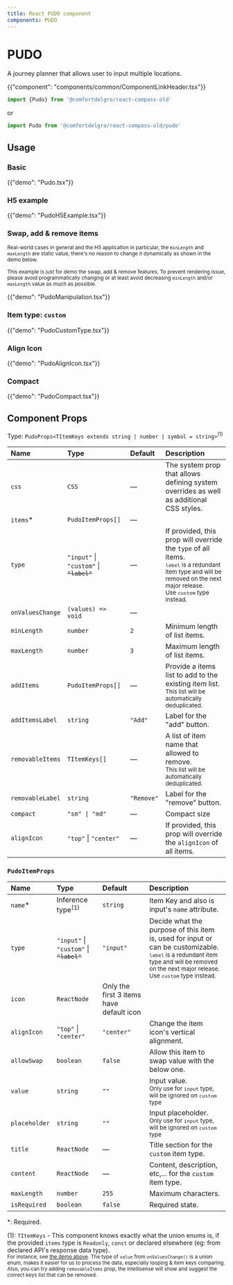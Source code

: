 ```yaml
---
title: React PUDO component
components: PUDO
---
```


# PUDO

<p class="description">A journey planner that allows user to input multiple locations.</p>

{{"component": "components/common/ComponentLinkHeader.tsx"}}

```jsx
import {Pudo} from '@comfortdelgro/react-compass-old'
```

or

```jsx
import Pudo from '@comfortdelgro/react-compass-old/pudo'
```

## Usage

### Basic

{{"demo": "Pudo.tsx"}}

### H5 example

{{"demo": "PudoH5Example.tsx"}}

### Swap, add & remove items

<small>
Real-world cases in general and the H5 application in particular, the <code>minLength</code> and <code>maxLength</code> are static value, there's no reason to change it dynamically as shown in the demo below.

This example is just for demo the swap, add & remove features. To prevent rendering issue, please avoid programmatically changing or at least avoid decreasing `minLength` and/or `maxLength` value as much as possible.
</small>

{{"demo": "PudoManipulation.tsx"}}

### Item type: `custom`

{{"demo": "PudoCustomType.tsx"}}

### Align Icon

{{"demo": "PudoAlignIcon.tsx"}}

### Compact

{{"demo": "PudoCompact.tsx"}}

## Component Props

Type: `PudoProps<TItemKeys extends string | number | symbol = string>`<sup>(1)</sup>

| Name             | Type                                                       | Default    | Description                                                                                                                                                                                     |
| :--------------- | :--------------------------------------------------------- | :--------- | :---------------------------------------------------------------------------------------------------------------------------------------------------------------------------------------------- |
| `css`            | `CSS`                                                      | —          | The system prop that allows defining system overrides as well as additional CSS styles.                                                                                                         |
| `items`\*        | `PudoItemProps[]`                                          | —          |                                                                                                                                                                                                 |
| `type`           | `"input"` \| `"custom"` \| <code><del>"label"</del></code> | —          | If provided, this prop will override the `type` of all items.<br/><small>`label` is a redundant item type and will be removed on the next major release.<br/>Use `custom` type instead.</small> |
| `onValuesChange` | `(values) => void`                                         | —          |                                                                                                                                                                                                 |
| `minLength`      | `number`                                                   | `2`        | Minimum length of list items.                                                                                                                                                                   |
| `maxLength`      | `number`                                                   | `3`        | Maximum length of list items.                                                                                                                                                                   |
| `addItems`       | `PudoItemProps[]`                                          | —          | Provide a items list to add to the existing item list.<br/><small>This list will be automatically deduplicated.</small>                                                                         |
| `addItemsLabel`  | `string`                                                   | `"Add"`    | Label for the "add" button.                                                                                                                                                                     |
| `removableItems` | `TItemKeys[]`                                              | —          | A list of item name that allowed to remove.<br/><small>This list will be automatically deduplicated.</small>                                                                                    |
| `removableLabel` | `string`                                                   | `"Remove"` | Label for the "remove" button.                                                                                                                                                                  |
| `compact`        | `"sm" \| "md"`                                             | —          | Compact size                                                                                                                                                                                    |
| `alignIcon`      | `"top"` \| `"center"`                                      | —          | If provided, this prop will override the `alignIcon` of all items.                                                                                                                              |

### `PudoItemProps`

| Name          | Type                                                       | Default                                  | Description                                                                                                                                                                                                   |
| :------------ | :--------------------------------------------------------- | :--------------------------------------- | :------------------------------------------------------------------------------------------------------------------------------------------------------------------------------------------------------------ |
| `name`\*      | Inference type<sup>(1)</sup>                               | `string`                                 | Item Key and also is input's `name` attribute.                                                                                                                                                                |
| `type`        | `"input"` \| `"custom"` \| <code><del>"label"</del></code> | `"input"`                                | Decide what the purpose of this item is, used for input or can be customizable.<br/><small>`label` is a redundant item type and will be removed on the next major release. Use `custom` type instead.</small> |
| `icon`        | `ReactNode`                                                | Only the first 3 items have default icon |                                                                                                                                                                                                               |
| `alignIcon`   | `"top"` \| `"center"`                                      | `"center"`                               | Change the item icon's vertical alignment.                                                                                                                                                                    |
| `allowSwap`   | `boolean`                                                  | `false`                                  | Allow this item to swap value with the below one.                                                                                                                                                             |
| `value`       | `string`                                                   | `""`                                     | Input value.<br/><small>Only use for `input` type, will be ignored on `custom` type</small>                                                                                                                   |
| `placeholder` | `string`                                                   | `"" `                                    | Input placeholder.<br/><small>Only use for `input` type, will be ignored on `custom` type</small>                                                                                                             |
| `title`       | `ReactNode`                                                | —                                        | Title section for the `custom` item type.                                                                                                                                                                     |
| `content`     | `ReactNode`                                                | —                                        | Content, description, etc,... for the `custom` item type.                                                                                                                                                     |
| `maxLength`   | `number`                                                   | `255`                                    | Maximum characters.                                                                                                                                                                                           |
| `isRequired`  | `boolean`                                                  | `false`                                  | Required state.                                                                                                                                                                                               |

\*: Required.

(1): `TItemKeys` - This component knows exactly what the union enums is, if the provided `items` type is `Readonly`, `const` or declared elsewhere (eg: from declared API's response data type).<br/>
<small>For instance, see <a href="#basic">the demo above</a>. The type of `value` from `onValuesChange()` is a union enum, makes it easier for us to process the data, especially looping & item keys comparing.
Also, you can try adding `removableItems` prop, the intellisense will show and suggest the correct keys list that can be removed.</small>
